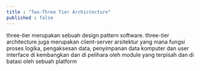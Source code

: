 ```yaml
---
title : "Two-Three Tier Archictecture"
published : false
---
```

three-tier merupakan sebuah design pattern software. three-tier architecture 
juga merupakan client-server arsitektur yang mana fungsi proses logika,
pengaksesan data, penyimpanan data komputer dan user interface di kembangkan 
dan di pelihara oleh module yang terpisah dan di batasi oleh sebuah platform


